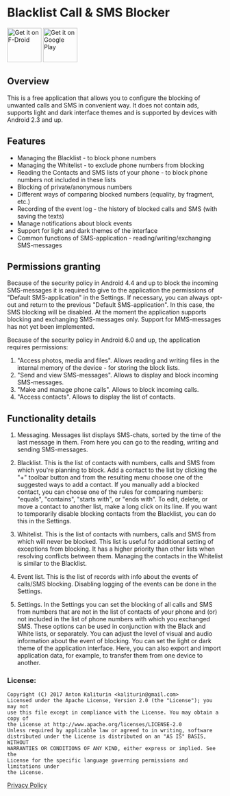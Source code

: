 # Blacklist Call & SMS Blocker

[<img src="https://f-droid.org/badge/get-it-on.png"
      alt="Get it on F-Droid"
      height="80">](https://f-droid.org/packages/com.kaliturin.blacklist/)
[<img src="https://play.google.com/intl/en_us/badges/images/generic/en-play-badge.png"
      alt="Get it on Google Play"
      height="80">](https://play.google.com/store/apps/details?id=com.kaliturin.blacklist)

Overview
---
This is a free application that allows you to configure the blocking of unwanted calls and SMS
in convenient way. It does not contain ads, supports light and dark interface themes and is
supported by devices with Android 2.3 and up.

Features
---
- Managing the Blacklist - to block phone numbers
- Managing the Whitelist - to exclude phone numbers from blocking
- Reading the Contacts and SMS lists of your phone - to block phone numbers not included in these lists
- Blocking of private/anonymous numbers
- Different ways of comparing blocked numbers (equality, by fragment, etc.)
- Recording of the event log - the history of blocked calls and SMS (with saving the texts)
- Manage notifications about block events
- Support for light and dark themes of the interface
- Common functions of SMS-application - reading/writing/exchanging SMS-messages

Permissions granting
---
Because of the security policy in Android 4.4 and up to block the incoming SMS-messages
it is required to give to the application the permissions of "Default SMS-application" in the Settings.
If necessary, you can always opt-out and return to the previous "Default SMS-application".
In this case, the SMS blocking will be disabled. At the moment the application supports blocking
and exchanging SMS-messages only. Support for MMS-messages has not yet been implemented.

Because of the security policy in Android 6.0 and up, the application requires permissions:
1. "Access photos, media and files". Allows reading and writing files in the internal memory of
the device - for storing the block lists.
2. "Send and view SMS-messages". Allows to display and block incoming SMS-messages.
3. "Make and manage phone calls". Allows to block incoming calls.
4. "Access contacts". Allows to display the list of contacts.

Functionality details
---
1. Messaging.
Messages list displays SMS-chats, sorted by the time of the last message in them. From here you can
go to the reading, writing and sending SMS-messages.

2. Blacklist.
This is the list of contacts with numbers, calls and SMS from which you\'re planning to block.
Add a contact to the list by clicking the \"+\" toolbar button and from the resulting menu choose
one of the suggested ways to add a contact. If you manually add a blocked contact, you can choose
one of the rules for comparing numbers: \"equals\", \"contains\", \"starts with\", or \"ends with\".
To edit, delete, or move a contact to another list, make a long click on its line. If you want to
temporarily disable blocking contacts from the Blacklist, you can do this in the Settings.

3. Whitelist.
This is the list of contacts with numbers, calls and SMS from which will never be blocked. This
list is useful for additional setting of exceptions from blocking. It has a higher priority than
other lists when resolving conflicts between them. Managing the contacts in the Whitelist is
similar to the Blacklist.

4. Event list.
This is the list of records with info about the events of calls/SMS blocking. Disabling logging of
the events can be done in the Settings.

5. Settings.
In the Settings you can set the blocking of all calls and SMS from numbers that are not in the
list of contacts of your phone and (or) not included in the list of phone numbers with which you
exchanged SMS. These options can be used in conjunction with the Black and White lists, or
separately. You can adjust the level of visual and audio information about the event of blocking.
You can set the light or dark theme of the application interface. Here, you can also export and
import application data, for example, to transfer them from one device to another.

### License:

    Copyright (C) 2017 Anton Kaliturin <kaliturin@gmail.com>
    Licensed under the Apache License, Version 2.0 (the "License"); you may not
    use this file except in compliance with the License. You may obtain a copy of
    the License at http://www.apache.org/licenses/LICENSE-2.0
    Unless required by applicable law or agreed to in writing, software
    distributed under the License is distributed on an "AS IS" BASIS, WITHOUT
    WARRANTIES OR CONDITIONS OF ANY KIND, either express or implied. See the
    License for the specific language governing permissions and limitations under
    the License.

[Privacy Policy](https://github.com/kaliturin/BlackList/wiki/Privacy-Policy)
